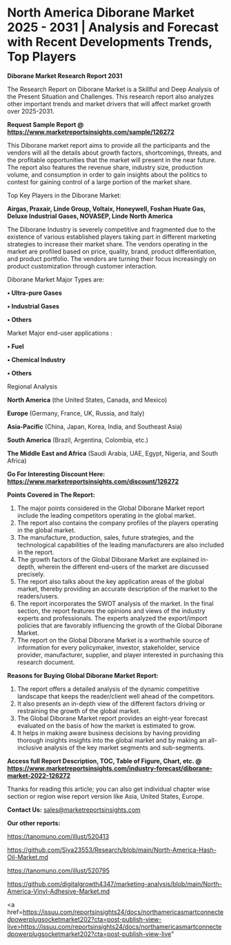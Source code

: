 # North America Diborane Market 2025 - 2031 | Analysis and Forecast with Recent Developments Trends, Top Players

<strong>Diborane Market Research Report 2031</strong>

The Research Report on Diborane Market is a Skillful and Deep Analysis of the Present Situation and Challenges. This research report also analyzes other important trends and market drivers that will affect market growth over 2025-2031.

<strong>Request Sample Report @ <a href=https://www.marketreportsinsights.com/sample/126272>https://www.marketreportsinsights.com/sample/126272</a></strong>

This Diborane market report aims to provide all the participants and the vendors will all the details about growth factors, shortcomings, threats, and the profitable opportunities that the market will present in the near future. The report also features the revenue share, industry size, production volume, and consumption in order to gain insights about the politics to contest for gaining control of a large portion of the market share.

Top Key Players in the Diborane Market:

<strong>Airgas, Praxair, Linde Group, Voltaix, Honeywell, Foshan Huate Gas, Deluxe Industrial Gases, NOVASEP, Linde North America</strong>

The Diborane Industry is severely competitive and fragmented due to the existence of various established players taking part in different marketing strategies to increase their market share. The vendors operating in the market are profiled based on price, quality, brand, product differentiation, and product portfolio. The vendors are turning their focus increasingly on product customization through customer interaction.

Diborane Market Major Types are:

<strong>• Ultra-pure Gases

• Industrial Gases

• Others</strong>

Market Major end-user applications :

<strong>• Fuel

• Chemical Industry

• Others</strong>

Regional Analysis

</u><strong><b>North America</b></strong> (the United States, Canada, and Mexico)

<strong><b>Europe </b></strong>(Germany, France, UK, Russia, and Italy)

<strong><b>Asia-Pacific</b></strong> (China, Japan, Korea, India, and Southeast Asia)

<strong><b>South America</b></strong> (Brazil, Argentina, Colombia, etc.)

<strong><b>The Middle East and Africa</b></strong> (Saudi Arabia, UAE, Egypt, Nigeria, and South Africa)

<strong>Go For Interesting Discount Here: <a href=https://www.marketreportsinsights.com/discount/126272>https://www.marketreportsinsights.com/discount/126272</a></strong>

<strong>Points Covered in The Report:</strong>
<ol>
  <li>The major points considered in the Global Diborane Market report include the leading competitors operating in the global market.</li>
  <li>The report also contains the company profiles of the players operating in the global market.</li>
  <li>The manufacture, production, sales, future strategies, and the technological capabilities of the leading manufacturers are also included in the report.</li>
  <li>The growth factors of the Global Diborane Market are explained in-depth, wherein the different end-users of the market are discussed precisely.</li>
  <li>The report also talks about the key application areas of the global market, thereby providing an accurate description of the market to the readers/users.</li>
  <li>The report incorporates the SWOT analysis of the market. In the final section, the report features the opinions and views of the industry experts and professionals. The experts analyzed the export/import policies that are favorably influencing the growth of the Global Diborane Market.</li>
  <li>The report on the Global Diborane Market is a worthwhile source of information for every policymaker, investor, stakeholder, service provider, manufacturer, supplier, and player interested in purchasing this research document.</li>
</ol>
<strong>Reasons for Buying Global Diborane Market Report:</strong>

<ol>
  <li>The report offers a detailed analysis of the dynamic competitive landscape that keeps the reader/client well ahead of the competitors.</li>
  <li>It also presents an in-depth view of the different factors driving or restraining the growth of the global market.</li>
  <li>The Global Diborane Market report provides an eight-year forecast evaluated on the basis of how the market is estimated to grow.</li>
  <li>It helps in making aware business decisions by having providing thorough insights insights into the global market and by making an all-inclusive analysis of the key market segments and sub-segments.</li>
</ol>
<strong>Access full Report Description, TOC, Table of Figure, Chart, etc. @ <a href=https://www.marketreportsinsights.com/industry-forecast/diborane-market-2022-126272>https://www.marketreportsinsights.com/industry-forecast/diborane-market-2022-126272</a></strong>


Thanks for reading this article; you can also get individual chapter wise section or region wise report version like Asia, United States, Europe.

<strong>Contact Us:</strong>
sales@marketreportsinsights.com

<strong>Our other reports:</strong>

<a href=https://tanomuno.com/illust/520413>https://tanomuno.com/illust/520413</a>

<a href=https://github.com/Siya23553/Research/blob/main/North-America-Hash-Oil-Market.md>https://github.com/Siya23553/Research/blob/main/North-America-Hash-Oil-Market.md</a>

<a href=https://tanomuno.com/illust/520795>https://tanomuno.com/illust/520795</a>

<a href=https://github.com/digitalgrowth4347/marketing-analysis/blob/main/North-America-Vinyl-Adhesive-Market.md>https://github.com/digitalgrowth4347/marketing-analysis/blob/main/North-America-Vinyl-Adhesive-Market.md</a>

<a href=https://issuu.com/reportsinsights24/docs/northamericasmartconnectedpowerplugsocketmarket202?cta=post-publish-view-live>https://issuu.com/reportsinsights24/docs/northamericasmartconnectedpowerplugsocketmarket202?cta=post-publish-view-live</a>"

